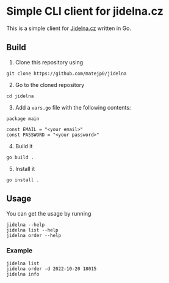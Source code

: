 # Simple CLI client for jidelna.cz
This is a simple client for [Jidelna.cz](https://jidelna.cz) written in Go.

## Build
1. Clone this repository using
```
git clone https://github.com/matejp0/jidelna
```
2. Go to the cloned repository
```
cd jidelna
```
3. Add a `vars.go` file with the following contents:
```
package main

const EMAIL = "<your email>"
const PASSWORD = "<your password>"
```
4. Build it
```
go build .
```
5. Install it
```
go install .
```

## Usage
You can get the usage by running
```
jidelna --help
jidelna list --help
jidelna order --help
```

### Example
```
jidelna list
jidelna order -d 2022-10-20 18015
jidelna info
```

